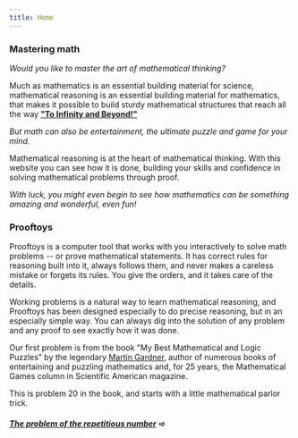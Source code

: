 ```yaml
---
title: Home
---
```


### Mastering math

*Would you like to master the art of mathematical thinking?*

Much as mathematics is an essential building material for science,
mathematical reasoning is an essential building material for
mathematics, that makes it possible to build sturdy mathematical
structures that reach all the way **<a target=_blank
href="https://www.youtube.com/watch?v=2VSYmGSJtCA">"To Infinity and
Beyond!"</a>**

*But math can also be entertainment, the ultimate puzzle and
game for your mind.*

Mathematical reasoning is at the heart of mathematical thinking.  With
this website you can see how it is done, building your skills and
confidence in solving mathematical problems through proof.

*With luck, you might even begin to see how mathematics can be
something amazing and wonderful, even fun!*

### Prooftoys

Prooftoys is a computer tool that works with you interactively to
solve math problems -- or prove mathematical statements.  It has
correct rules for reasoning built into it, always follows them, and
never makes a careless mistake or forgets its rules.  You give the
orders, and it takes care of the details.

Working problems is a natural way to learn mathematical reasoning, and
Prooftoys has been designed especially to do precise reasoning, but in
an especially simple way.  You can always dig into the solution of any
problem and any proof to see exactly how it was done.

Our first problem is from the book "My Best Mathematical and Logic
Puzzles" by the legendary <a target=_blank
href="https://en.wikipedia.org/wiki/Martin_Gardner">Martin
Gardner</a>, author of numerous books of entertaining and puzzling
mathematics and, for 25 years, the Mathematical Games column in
Scientific American magazine.

This is problem 20 in the book, and starts with a little mathematical
parlor trick.

##### [The problem of the repetitious number](/rep-num/) &#x27aa;
